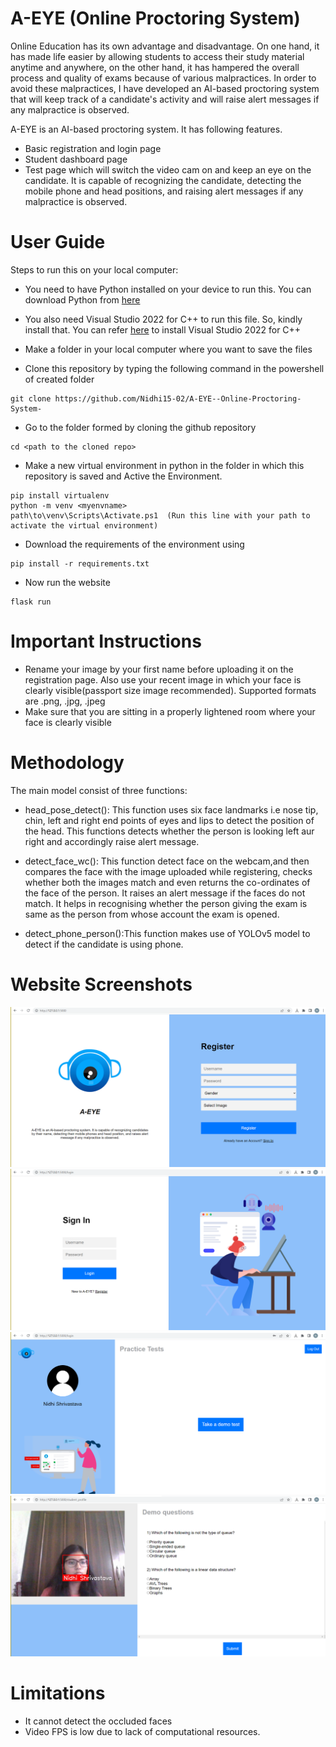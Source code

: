 # A-EYE (Online Proctoring System)
Online Education has its own advantage and disadvantage. On one hand, it has made life easier by allowing students to access their study material anytime and anywhere, on the other hand, it has hampered the overall process and quality of exams because of various malpractices. In order to avoid these malpractices, I have developed an AI-based proctoring system that will keep track of a candidate's activity and will raise alert messages if any malpractice is observed.

A-EYE is an AI-based proctoring system. It has following features.
- Basic registration and login page
- Student dashboard page
- Test page which will switch the video cam on and keep an eye on the candidate. It is capable of recognizing the candidate, detecting  the mobile phone and head positions, and raising alert messages if any malpractice is observed.

# User Guide
Steps to run this on your local computer:
- You need to have Python installed on your device to run this. You can download Python from [here](https://www.python.org/downloads/)
- You also need Visual Studio 2022 for C++ to run this file. So, kindly install that. You can refer [here](https://youtu.be/MOCr-u76LiI) to install Visual Studio 2022  for C++

- Make a folder in your local computer where you want to save the files

- Clone this repository by typing the following command in the powershell of created folder
```
git clone https://github.com/Nidhi15-02/A-EYE--Online-Proctoring-System-
```
- Go to the folder formed by cloning the github repository
```
cd <path to the cloned repo>
```
- Make a new virtual environment in python in the folder in which this repository is saved and Active the Environment.
```
pip install virtualenv
python -m venv <myenvname> 
path\to\venv\Scripts\Activate.ps1  (Run this line with your path to activate the virtual environment)
```
- Download the requirements of the environment using
```
pip install -r requirements.txt
```
- Now run the website
```
flask run
```

# Important Instructions
- Rename your image by your first name before uploading it on the registration page. Also use your recent image in which your face is clearly visible(passport size image recommended). Supported formats are .png, .jpg, .jpeg
- Make sure that you are sitting in a properly lightened room where your face is clearly visible

# Methodology
The main model consist of three functions:

- head_pose_detect(): This function uses six face landmarks i.e nose tip, chin, left and right end points of eyes and lips to detect the position of the head. This functions detects whether the person is looking left aur right and accordingly raise alert message.

- detect_face_wc(): This function detect face on the webcam,and then compares the face with the image uploaded while registering, checks whether both the images match and even returns the co-ordinates of the face of the person. It raises an alert message if the faces do not match. It helps in recognising whether the person giving the exam is same as the person from whose account the exam is opened.

- detect_phone_person():This function makes use of YOLOv5 model to detect if the candidate is using phone.

# Website Screenshots
![Register Page](https://github.com/Nidhi15-02/A-EYE--Online-Proctoring-System-/blob/main/Register_page.png?raw=true)
![Login Page](https://github.com/Nidhi15-02/A-EYE--Online-Proctoring-System-/blob/main/Login_page.png?raw=true)
![Dashboard Page](https://github.com/Nidhi15-02/A-EYE--Online-Proctoring-System-/blob/main/Dashboard_page.png?raw=true)
![test Page](https://github.com/Nidhi15-02/A-EYE--Online-Proctoring-System-/blob/main/test_page.png?raw=true)

# Limitations
- It cannot detect the occluded faces
- Video FPS is low due to lack of computational resources.

